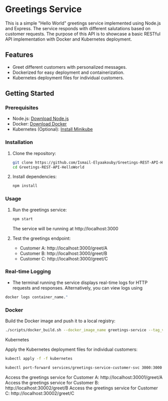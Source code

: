 # Greetings Service

This is a simple "Hello World" greetings service implemented using Node.js and Express. The service responds with different salutations based on customer requests. The purpose of this API is to showcase a basic RESTful API implementation with Docker and Kubernetes deployment.

## Features

- Greet different customers with personalized messages.
- Dockerized for easy deployment and containerization.
- Kubernetes deployment files for individual customers.

## Getting Started

### Prerequisites

- Node.js: [Download Node.js](https://nodejs.org/)
- Docker: [Download Docker](https://www.docker.com/)
- Kubernetes (Optional): [Install Minikube](https://minikube.sigs.k8s.io/docs/start/)

### Installation

1. Clone the repository:

    ```bash
    git clone https://github.com/Ismail-Elyaakouby/Greetings-REST-API-HelloWorld.git
    cd Greetings-REST-API-HelloWorld
    ```

2. Install dependencies:

    ```bash
    npm install
    ```

### Usage

1. Run the greetings service:

    ```bash
    npm start
    ```

   The service will be running at http://localhost:3000

2. Test the greetings endpoint:

    - Customer A: http://localhost:3000/greet/A
    - Customer B: http://localhost:3000/greet/B
    - Customer C: http://localhost:3000/greet/C

### Real-time Logging

- The terminal running the service displays real-time logs for HTTP requests and responses. Alternatively, you can view logs using

```bash
docker logs container_name."
```

### Docker

Build the Docker image and push it to a local registry:

```bash
./scripts/docker_build.sh --docker_image_name greetings-service --tag_version latest --docker_repo_name 88915020
```
Kubernetes

Apply the Kubernetes deployment files for individual customers:

```bash
kubectl apply -f -f kubernetes
```

```bash
kubectl port-forward services/greetings-service-customer-svc 3000:3000
```

Access the greetings service for Customer A: http://localhost:30001/greet/A
Access the greetings service for Customer B: http://localhost:30002/greet/B
Access the greetings service for Customer C: http://localhost:30002/greet/C



